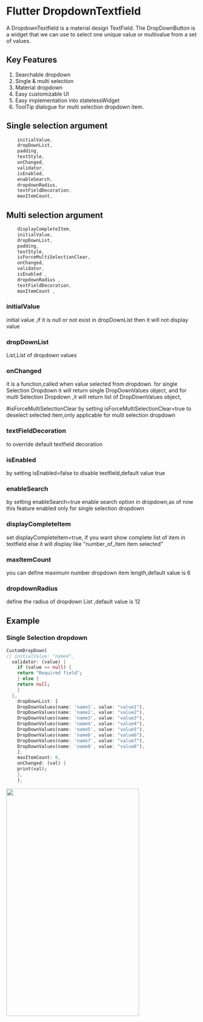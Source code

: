 # Flutter DropdownTextfield

A DropdownTextfield is a material design TextField. The DropDownButton is a widget that we can use to select one unique value or multivalue from a set of values.

## Key Features

1. Searchable dropdown
2. Single & multi selection
3. Material dropdown
4. Easy customizable UI
5. Easy implementation into statelessWidget
6. ToolTip dialogue for multi selection dropdown item.


## Single selection argument
```dart
    initialValue,
    dropDownList,
    padding,
    textStyle,
    onChanged,
    validator,
    isEnabled,
    enableSearch,
    dropdownRadius,
    textFieldDecoration,
    maxItemCount,
```

## Multi selection argument

```dart
    displayCompleteItem,
    initialValue,
    dropDownList,
    padding,
    textStyle,
    isForceMultiSelectionClear,
    onChanged,
    validator,
    isEnabled ,
    dropdownRadius ,
    textFieldDecoration,
    maxItemCount ,
```



### initialValue
initial value ,if it is null or not exist in dropDownList then it will not display value

### dropDownList
List<DropDownValues>,List of dropdown values

### onChanged
it is a function,called when value selected from dropdown.
for single Selection Dropdown it will return single DropDownValues object,
and for multi Selection Dropdown ,it will return list of DropDownValues object,

#isForceMultiSelectionClear
by setting isForceMultiSelectionClear=true to deselect selected item,only applicable for multi selection dropdown

### textFieldDecoration
to override default textfield decoration

### isEnabled
by setting isEnabled=false to disable textfield,default value true


### enableSearch
by setting enableSearch=true enable search option in dropdown,as of now this feature enabled only for single selection dropdown

### displayCompleteItem
set displayCompleteItem=true, if you want show complete list of item in textfield else it will display like "number_of_item item selected"

### maxItemCount
you can define maximum number dropdown item length,default value is 6

### dropdownRadius
define the radius of dropdown List ,default value is 12




## Example

### Single Selection dropdown
```dart
CustomDropDown(
// initialValue: "name4",
  validator: (value) {
    if (value == null) {
    return "Required field";
    } else {
    return null;
    }
  },
    dropDownList: [
    DropDownValues(name: 'name1', value: "value1"),
    DropDownValues(name: 'name2', value: "value2"),
    DropDownValues(name: 'name3', value: "value3"),
    DropDownValues(name: 'name4', value: "value4"),
    DropDownValues(name: 'name5', value: "value5"),
    DropDownValues(name: 'name6', value: "value6"),
    DropDownValues(name: 'name7', value: "value7"),
    DropDownValues(name: 'name8', value: "value8"),
    ],
    maxItemCount: 6,
    onChanged: (val) {
    print(val);
    },
    ),
```

<a href="url"><img src="https://drive.google.com/uc?export=view&id=1jMFMeMwPDnQnvaemzE6fnx3Gb-vy_NMk" align="left" height="600" width="350" ></a>
